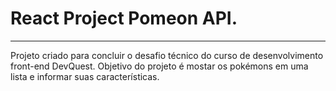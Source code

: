 # React Project Pomeon API.

<hr>

Projeto criado para concluir o desafio técnico do curso de desenvolvimento front-end DevQuest. Objetivo do projeto é mostar os pokémons em uma lista e informar suas características. 


